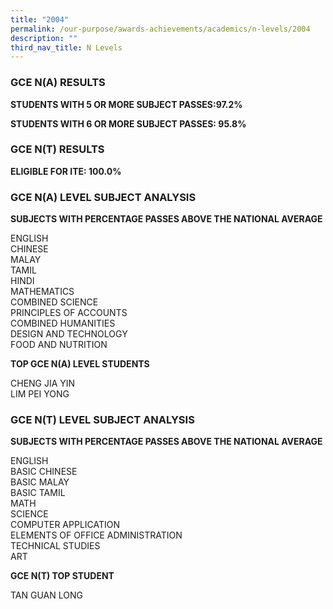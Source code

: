 ```yaml
---
title: "2004"
permalink: /our-purpose/awards-achievements/academics/n-levels/2004
description: ""
third_nav_title: N Levels
---
```

### GCE N(A) RESULTS

**STUDENTS WITH 5 OR MORE SUBJECT PASSES:97.2%**

**STUDENTS WITH 6 OR MORE SUBJECT PASSES: 95.8%**

### GCE N(T) RESULTS

**ELIGIBLE FOR ITE: 100.0%**

### GCE N(A) LEVEL SUBJECT ANALYSIS

**SUBJECTS WITH PERCENTAGE PASSES ABOVE THE NATIONAL AVERAGE**

ENGLISH<br>
CHINESE<br>
MALAY<br>
TAMIL<br>
HINDI<br>
MATHEMATICS<br>
COMBINED SCIENCE<br>
PRINCIPLES OF ACCOUNTS<br>
COMBINED HUMANITIES<br>
DESIGN AND TECHNOLOGY<br>
FOOD AND NUTRITION

**TOP GCE N(A) LEVEL STUDENTS**

CHENG JIA YIN<br>
LIM PEI YONG

### GCE N(T) LEVEL SUBJECT ANALYSIS

**SUBJECTS WITH PERCENTAGE PASSES ABOVE THE NATIONAL AVERAGE**

ENGLISH<br>
BASIC CHINESE<br>
BASIC MALAY<br>
BASIC TAMIL<br>
MATH<br>
SCIENCE<br>
COMPUTER APPLICATION<br>
ELEMENTS OF OFFICE ADMINISTRATION<br>
TECHNICAL STUDIES<br>
ART

**GCE N(T) TOP STUDENT**

TAN GUAN LONG